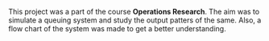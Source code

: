 This project was a part of the course **Operations Research**. The aim was to simulate a queuing system and study the output patters of the same. Also, a flow chart of the system was made to get a better understanding.
